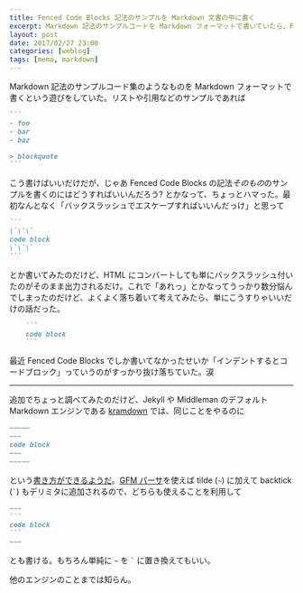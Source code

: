 ```yaml
---
title: Fenced Code Blocks 記法のサンプルを Markdown 文書の中に書く
excerpt: Markdown 記法のサンプルコードを Markdown フォーマットで書いていたら、Fenced Code Blocks のサンプルを書くのにちょっとハマった。無駄にバックスラッシュでエスケープとか試してしまったけど、よく考えれば簡単な話だった。
layout: post
date: 2017/02/27 23:00
categories: [weblog]
tags: [memo, markdown]
---
```


Markdown 記法のサンプルコード集のようなものを Markdown フォーマットで書くという遊びをしていた。リストや引用などのサンプルであれば

`````markdown
```
- foo
- bar
- baz

> blockquote
```
`````

こう書けばいいだけだが、じゃあ Fenced Code Blocks の記法*そのもの*のサンプルを書くのにはどうすればいいんだろう? とかなって、ちょっとハマった。最初なんとなく「バックスラッシュでエスケープすればいいんだっけ」と思って

`````markdown
```
\`\`\`
code block
\`\`\`
```
`````

とか書いてみたのだけど、HTML にコンバートしても単にバックスラッシュ付いたのがそのまま出力されるだけ。これで「あれっ」とかなってうっかり数分悩んでしまったのだけど、よくよく落ち着いて考えてみたら、単にこうすりゃいいだけの話だった。

`````markdown
    ```
    code block
    ```
`````

最近 Fenced Code Blocks でしか書いてなかったせいか「インデントするとコードブロック」っていうのがすっかり抜け落ちていた。涙

- - - - -

追加でちょっと調べてみたのだけど、Jekyll や Middleman のデフォルト Markdown エンジンである [kramdown][] では、同じことをやるのに

`````markdown
~~~~~
~~~
code block
~~~
~~~~~
`````

という[書き方ができるようだ][reference]。[GFM パーサ][gfm]を使えば tilde (`~`) に加えて backtick (`` ` ``) もデリミタに追加されるので、どちらも使えることを利用して

`````markdown
~~~
```
code block
```
~~~
`````

とも書ける。もちろん単純に `~` を `` ` `` に置き換えてもいい。

他のエンジンのことまでは知らん。

[kramdown]: https://kramdown.gettalong.org/
[reference]: https://kramdown.gettalong.org/quickref.html#code-blocks
[gfm]: https://kramdown.gettalong.org/parser/gfm.html
